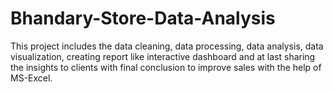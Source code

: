 # Bhandary-Store-Data-Analysis
This project includes the data cleaning, data processing, data analysis, data visualization, creating report like interactive dashboard and at last sharing the insights to clients with final conclusion to improve sales with the help of MS-Excel.
